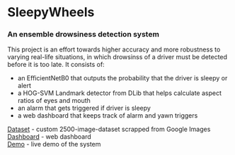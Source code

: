 # SleepyWheels
### An ensemble drowsiness detection system

This project is an effort towards higher accuracy and more robustness to varying real-life situations, in which drowsinss of a driver must be detected before it is too late. It consists of:
* an EfficientNetB0 that outputs the probability that the driver is sleepy or alert
* a HOG-SVM Landmark detector from DLib that helps calculate aspect ratios of eyes and mouth
* an alarm that gets triggered if driver is sleepy
* a web dashboard that keeps track of alarm and yawn triggers

[Dataset](https://drive.google.com/drive/folders/16NQg2ijQfumMlEqn1sYoo5Tg3IkLbfFO) - custom 2500-image-dataset scrapped from Google Images  
[Dashboard](https://webtech-lab-jominjose.000webhostapp.com/sleepywheels/dashboard.php) - web dashboard  
[Demo](https://www.youtube.com/watch?v=KaCROQi2XRs) - live demo of the system  
